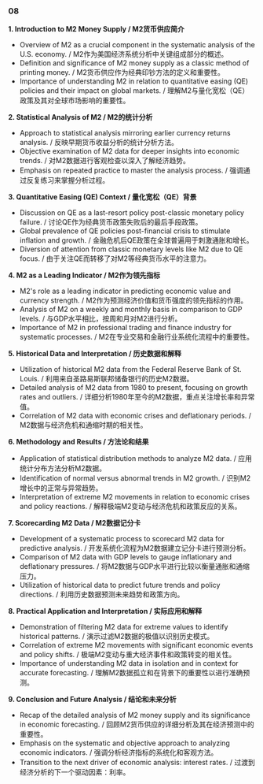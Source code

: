 ### 08

**1. Introduction to M2 Money Supply / M2货币供应简介**
- Overview of M2 as a crucial component in the systematic analysis of the U.S. economy. / M2作为美国经济系统分析中关键组成部分的概述。
- Definition and significance of M2 money supply as a classic method of printing money. / M2货币供应作为经典印钞方法的定义和重要性。
- Importance of understanding M2 in relation to quantitative easing (QE) policies and their impact on global markets. / 理解M2与量化宽松（QE）政策及其对全球市场影响的重要性。

**2. Statistical Analysis of M2 / M2的统计分析**
- Approach to statistical analysis mirroring earlier currency returns analysis. / 反映早期货币收益分析的统计分析方法。
- Objective examination of M2 data for deeper insights into economic trends. / 对M2数据进行客观检查以深入了解经济趋势。
- Emphasis on repeated practice to master the analysis process. / 强调通过反复练习来掌握分析过程。

**3. Quantitative Easing (QE) Context / 量化宽松（QE）背景**
- Discussion on QE as a last-resort policy post-classic monetary policy failure. / 讨论QE作为经典货币政策失败后的最后手段政策。
- Global prevalence of QE policies post-financial crisis to stimulate inflation and growth. / 金融危机后QE政策在全球普遍用于刺激通胀和增长。
- Diversion of attention from classic monetary levels like M2 due to QE focus. / 由于关注QE而转移了对M2等经典货币水平的注意力。

**4. M2 as a Leading Indicator / M2作为领先指标**
- M2's role as a leading indicator in predicting economic value and currency strength. / M2作为预测经济价值和货币强度的领先指标的作用。
- Analysis of M2 on a weekly and monthly basis in comparison to GDP levels. / 与GDP水平相比，按周和月对M2进行分析。
- Importance of M2 in professional trading and finance industry for systematic processes. / M2在专业交易和金融行业系统化流程中的重要性。

**5. Historical Data and Interpretation / 历史数据和解释**
- Utilization of historical M2 data from the Federal Reserve Bank of St. Louis. / 利用来自圣路易斯联邦储备银行的历史M2数据。
- Detailed analysis of M2 data from 1980 to present, focusing on growth rates and outliers. / 详细分析1980年至今的M2数据，重点关注增长率和异常值。
- Correlation of M2 data with economic crises and deflationary periods. / M2数据与经济危机和通缩时期的相关性。

**6. Methodology and Results / 方法论和结果**
- Application of statistical distribution methods to analyze M2 data. / 应用统计分布方法分析M2数据。
- Identification of normal versus abnormal trends in M2 growth. / 识别M2增长中的正常与异常趋势。
- Interpretation of extreme M2 movements in relation to economic crises and policy reactions. / 解释极端M2变动与经济危机和政策反应的关系。

**7. Scorecarding M2 Data / M2数据记分卡**
- Development of a systematic process to scorecard M2 data for predictive analysis. / 开发系统化流程为M2数据建立记分卡进行预测分析。
- Comparison of M2 data with GDP levels to gauge inflationary and deflationary pressures. / 将M2数据与GDP水平进行比较以衡量通胀和通缩压力。
- Utilization of historical data to predict future trends and policy directions. / 利用历史数据预测未来趋势和政策方向。

**8. Practical Application and Interpretation / 实际应用和解释**
- Demonstration of filtering M2 data for extreme values to identify historical patterns. / 演示过滤M2数据的极值以识别历史模式。
- Correlation of extreme M2 movements with significant economic events and policy shifts. / 极端M2变动与重大经济事件和政策转变的相关性。
- Importance of understanding M2 data in isolation and in context for accurate forecasting. / 理解M2数据孤立和在背景下的重要性以进行准确预测。

**9. Conclusion and Future Analysis / 结论和未来分析**
- Recap of the detailed analysis of M2 money supply and its significance in economic forecasting. / 回顾M2货币供应的详细分析及其在经济预测中的重要性。
- Emphasis on the systematic and objective approach to analyzing economic indicators. / 强调分析经济指标的系统化和客观方法。
- Transition to the next driver of economic analysis: interest rates. / 过渡到经济分析的下一个驱动因素：利率。
